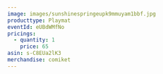 ```yaml
---
image: images/sunshinespringeupk9mmuyam1bbf.jpg
producttype: Playmat
eventId: eUBdWMfNo
pricings:
  - quantity: 1
    price: 65
asin: s-C8EUa2lK3
merchandise: comiket
---
```

